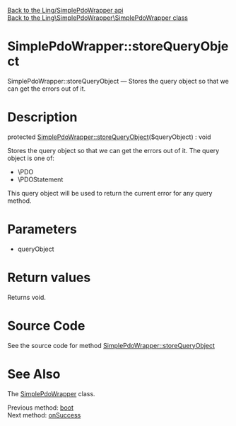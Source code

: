 [Back to the Ling/SimplePdoWrapper api](https://github.com/lingtalfi/SimplePdoWrapper/blob/master/doc/api/Ling/SimplePdoWrapper.md)<br>
[Back to the Ling\SimplePdoWrapper\SimplePdoWrapper class](https://github.com/lingtalfi/SimplePdoWrapper/blob/master/doc/api/Ling/SimplePdoWrapper/SimplePdoWrapper.md)


SimplePdoWrapper::storeQueryObject
================



SimplePdoWrapper::storeQueryObject — Stores the query object so that we can get the errors out of it.




Description
================


protected [SimplePdoWrapper::storeQueryObject](https://github.com/lingtalfi/SimplePdoWrapper/blob/master/doc/api/Ling/SimplePdoWrapper/SimplePdoWrapper/storeQueryObject.md)($queryObject) : void




Stores the query object so that we can get the errors out of it.
The query object is one of:

- \PDO
- \PDOStatement


This query object will be used to return the current error for any query method.




Parameters
================


- queryObject

    


Return values
================

Returns void.








Source Code
===========
See the source code for method [SimplePdoWrapper::storeQueryObject](https://github.com/lingtalfi/SimplePdoWrapper/blob/master/SimplePdoWrapper.php#L502-L505)


See Also
================

The [SimplePdoWrapper](https://github.com/lingtalfi/SimplePdoWrapper/blob/master/doc/api/Ling/SimplePdoWrapper/SimplePdoWrapper.md) class.

Previous method: [boot](https://github.com/lingtalfi/SimplePdoWrapper/blob/master/doc/api/Ling/SimplePdoWrapper/SimplePdoWrapper/boot.md)<br>Next method: [onSuccess](https://github.com/lingtalfi/SimplePdoWrapper/blob/master/doc/api/Ling/SimplePdoWrapper/SimplePdoWrapper/onSuccess.md)<br>

